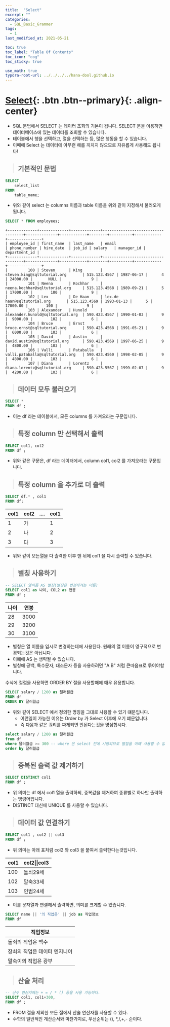 ```yaml
---
title:  "Select"
excerpt: ""
categories:
  - SQL_Basic_Grammer
tags:
  - 1
last_modified_at: 2021-05-21

toc: true
toc_label: "Table Of Contents"
toc_icon: "cog"
toc_sticky: true

use_math: true 
typora-root-url: ../../../../hana-dool.github.io
---
```


# [Select](#link){: .btn .btn--primary}{: .align-center}

- SQL 문법에서 SELECT 는 데이터 조회의 기본이 됩니다. SELECT 문을 이용하면 데이터베이스에 있는 데이터를 조회할 수 있습니다. 
- 테이블에서 행을 선택하고, 열을 선택하는 등, 많은 행동을 할 수 있습니다. 
- 이때에 Select 는 데이터에 아무런 해를 끼치지 않으므로 자유롭게 사용해도 됩니다!

> ## 기본적인 문법

```sql
SELECT 
    select_list
FROM
    table_name;
```

- 위와 같이 select 는 columns 이름과 table 이름을 위와 같이 지정해서 불러오게 됩니다.

```sql
SELECT * FROM employees;
```

```
+-------------+-------------+-------------+-----------------------------------+--------------+------------+--------+----------+------------+---------------+
| employee_id | first_name  | last_name   | email                             | phone_number | hire_date  | job_id | salary   | manager_id | department_id |
+-------------+-------------+-------------+-----------------------------------+--------------+------------+--------+----------+------------+---------------+
|         100 | Steven      | King        | steven.king@sqltutorial.org       | 515.123.4567 | 1987-06-17 |      4 | 24000.00 |       NULL |             9 |
|         101 | Neena       | Kochhar     | neena.kochhar@sqltutorial.org     | 515.123.4568 | 1989-09-21 |      5 | 17000.00 |        100 |             9 |
|         102 | Lex         | De Haan     | lex.de haan@sqltutorial.org       | 515.123.4569 | 1993-01-13 |      5 | 17000.00 |        100 |             9 |
|         103 | Alexander   | Hunold      | alexander.hunold@sqltutorial.org  | 590.423.4567 | 1990-01-03 |      9 |  9000.00 |        102 |             6 |
|         104 | Bruce       | Ernst       | bruce.ernst@sqltutorial.org       | 590.423.4568 | 1991-05-21 |      9 |  6000.00 |        103 |             6 |
|         105 | David       | Austin      | david.austin@sqltutorial.org      | 590.423.4569 | 1997-06-25 |      9 |  4800.00 |        103 |             6 |
|         106 | Valli       | Pataballa   | valli.pataballa@sqltutorial.org   | 590.423.4560 | 1998-02-05 |      9 |  4800.00 |        103 |             6 |
|         107 | Diana       | Lorentz     | diana.lorentz@sqltutorial.org     | 590.423.5567 | 1999-02-07 |      9 |  4200.00 |        103 |             6 |
```

> ## 데이터 모두 불러오기

```sql
SELECT * 
FROM df ; 
```

- 이는 df 라는 테이블에서, 모든 columns 를 가져오라는 구문입니다. 

> ## 특정 column 만 선택해서 출력

```sql
SELECT col1, col2 
FROM df ;
```

- 위와 같은 구문은, df 라는 데이터에서, column col1, col2 를 가져오라는 구문입니다. 

> ## 특정 column 을 추가로 더 출력

```sql
SELECT df.* , col1 
FROM df;
```

| col1 | col2 | .... | col1 |
| ---- | ---- | ---- | ---- |
| 1    | 가   |      | 1    |
| 2    | 나   |      | 2    |
| 3    | 다   |      | 3    |

- 위와 같이 모든열을 다 출력한 이후 맨 뒤에 col1 을 다시 출력할 수 있습니다.

> ## 별칭 사용하기

```sql
-- SELECT 열이름 AS 별칭(별칭은 변경하려는 이름)
SELECT col1 as 나이, COL2 as 연봉 
FROM df ;
```

| 나이 | 연봉 |
| ---- | ---- |
| 28   | 3000 |
| 29   | 3200 |
| 30   | 3100 |

- 별칭은 열 이름을 임시로 변경하는데에 사용된다. 원래의 열 이름이 영구적으로 변경되는것은 아닙니다.
- 이떄에 AS 는 생략될 수 있습니다. 
- 별칭에 공백, 특수문자, 대소문자 등을 사용하려면 "A B" 처럼 큰따움표로 묶어야합니다.

수식에 컬럼을 사용하면 ORDER BY 절을 사용할때에 매우 유용합니다.

```sql
SELECT salary / 1200 as 달러월급
FROM df 
ORDER BY 달러월급 
```

- 위와 같이 SELECT 에서 정의한 명칭을 그대로 사용할 수 있기 떄문입니다. 
  - 이런일이 가능한 이유는 Order by 가 Select 이후에 오기 떄문입니다. 
  - 즉 다음과 같은 쿼리를 짜게되면 안된다는것을 명심합시다.

```sql
select salary / 1200 as 달러월급
from df
where 달러월급 >= 300 -- where 은 select 전에 시행되므로 별칠을 이떄 사용할 수 없습니다.
order by 달러월급
```

> ## 중복된 출력 값 제거하기

```sql
SELECT DISTINCT col1
FROM df ;
```

- 위 의미는 df 에서 col1 열을 출력하되, 중복값을 제거하여 종류별로 하나만 출력하는 명령어입니다. 
- DISTINCT 대신에 UNIQUE 를 사용할 수 있습니다.

> ## 데이터 값 연결하기

```sql
SELECT col1 , col2 || col3
FROM df ; 
```

- 위 의미는 아래 표처럼 col2 와 col3 을 붙여서 출력한다는것입니다. 

| col1 | col2\|\|col3 |
| ---- | ------------ |
| 100  | 돌쇠29세     |
| 102  | 말숙33세     |
| 103  | 인범24세     |

- 이를 문자열과 연결해서 출력하면, 의미를 크게할 수 있습니다.

```sql
SELECT name || '의 직업은' || job as 직업정보
FROM df
```

| 직업정보                      |
| ----------------------------- |
| 돌쇠의 직업은 백수            |
| 장쇠의 직업은 데이터 엔지니어 |
| 말숙이의 직업은 광부          |

> ## 산술 처리

```sql
-- 산수 연산자에는 + = / * () 등을 사용 가능하다.
SELECT col1, col1+300, 
FROM df ;
```

- FROM 절을 제외한 보든 절에서 산술 연산자를 사용할 수 있다.
- 수학의 일반적인 계산순서와 마찬가지로, 우선순위는 (), *,/,+,- 순이다.
